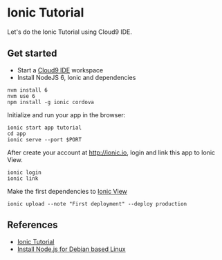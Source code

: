# Ionic Tutorial

Let's do the Ionic Tutorial using Cloud9 IDE.

## Get started

- Start a [Cloud9 IDE](https:/c9.io) workspace
- Install NodeJS 6, Ionic and dependencies
```
nvm install 6
nvm use 6
npm install -g ionic cordova
```

Initialize and run your app in the browser:
```
ionic start app tutorial
cd app
ionic serve --port $PORT
```

After create your account at http://ionic.io,
login and link this app to Ionic View.
```
ionic login
ionic link
```

Make the first dependencies to [Ionic View](http://view.ionic.io/)
```
ionic upload --note "First deployment" --deploy production
```

## References

- [Ionic Tutorial](https://ionicframework.com/docs/intro/tutorial/)
- [Install Node.js for Debian based Linux](https://nodejs.org/en/download/package-manager/#debian-and-ubuntu-based-linux-distributions)
